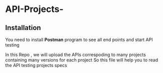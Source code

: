 # API-Projects-

## Installation

You need to install **Postman** program to see all end points and start API testing 

In this Repo , we will upload the APIs correspoding to many projects containing many versions for each project 
So this file will help you to read the API testing projects specs 
